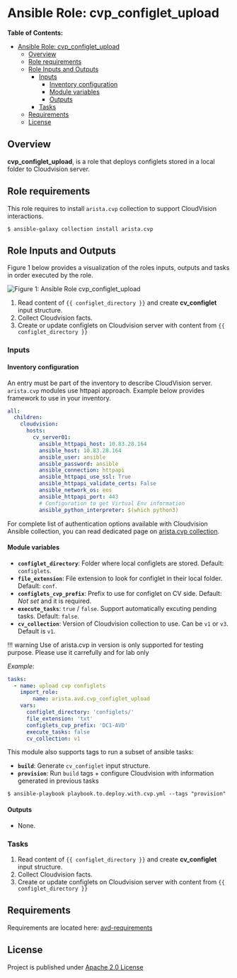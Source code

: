# Ansible Role: cvp_configlet_upload

**Table of Contents:**

- [Ansible Role: cvp_configlet_upload](#ansible-role-cvp_configlet_upload)
  - [Overview](#overview)
  - [Role requirements](#role-requirements)
  - [Role Inputs and Outputs](#role-inputs-and-outputs)
    - [Inputs](#inputs)
      - [Inventory configuration](#inventory-configuration)
      - [Module variables](#module-variables)
      - [Outputs](#outputs)
    - [Tasks](#tasks)
  - [Requirements](#requirements)
  - [License](#license)

## Overview

**cvp_configlet_upload**, is a role that deploys configlets stored in a local folder to Cloudvision server.

## Role requirements

This role requires to install `arista.cvp` collection to support CloudVision interactions.

```shell
$ ansible-galaxy collection install arista.cvp
```

## Role Inputs and Outputs

Figure 1 below provides a visualization of the roles inputs, outputs and tasks in order executed by the role.

![Figure 1: Ansible Role cvp_configlet_upload](./media/role_cvp_configlet_upload.gif)

1. Read content of `{{ configlet_directory }}` and create **cv_configlet** input structure.
2. Collect Cloudvision facts.
3. Create or update configlets on Cloudvision server with content from `{{ configlet_directory }}`

### Inputs

#### Inventory configuration

An entry must be part of the inventory to describe CloudVision server. `arista.cvp` modules use httpapi approach. Example below provides framework to use in your inventory.

```yaml
all:
  children:
    cloudvision:
      hosts:
        cv_server01:
          ansible_httpapi_host: 10.83.28.164
          ansible_host: 10.83.28.164
          ansible_user: ansible
          ansible_password: ansible
          ansible_connection: httpapi
          ansible_httpapi_use_ssl: True
          ansible_httpapi_validate_certs: False
          ansible_network_os: eos
          ansible_httpapi_port: 443
          # Configuration to get Virtual Env information
          ansible_python_interpreter: $(which python3)
```

For complete list of authentication options available with Cloudvision Ansible collection, you can read dedicated page on [arista.cvp collection](https://cvp.avd.sh/en/latest/docs/how-to/cvp-authentication/).

#### Module variables

- __`configlet_directory`__: Folder where local configlets are stored. Default: `configlets`.
- __`file_extension`__: File extension to look for configlet in their local folder. Default: `conf`.
- __`configlets_cvp_prefix`__: Prefix to use for configlet on CV side. Default: _Not set_ and it is required.
- __`execute_tasks`__:  `true` / `false`. Support automatically excuting pending tasks. Default: `false`.
- __`cv_collection`__: Version of Cloudvision collection to use. Can be `v1` or `v3`. Default is `v1`.

!!! warning
    Use of arista.cvp in version is only supported for testing purpose. Please use it carrefully and for lab only

_Example_:

```yaml
tasks:
  - name: upload cvp configlets
    import_role:
        name: arista.avd.cvp_configlet_upload
    vars:
      configlet_directory: 'configlets/'
      file_extension: 'txt'
      configlets_cvp_prefix: 'DC1-AVD'
      execute_tasks: false
      cv_collection: v1
```

This module also supports tags to run a subset of ansible tasks:

- __`build`__: Generate `cv_configlet` input structure.
- __`provision`__: Run `build` tags + configure Cloudvision with information generated in previous tasks

```shell
$ ansible-playbook playbook.to.deploy.with.cvp.yml --tags "provision"
```

#### Outputs

- None.

### Tasks

1. Read content of `{{ configlet_directory }}` and create **cv_configlet** input structure.
2. Collect Cloudvision facts.
3. Create or update configlets on Cloudvision server with content from `{{ configlet_directory }}`

## Requirements

Requirements are located here: [avd-requirements](../../README.md#Requirements)

## License

Project is published under [Apache 2.0 License](../../LICENSE)
